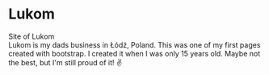 # Lukom
Site of Lukom<br>
Lukom is my dads business in Łódź, Poland.
This was one of my first pages created with bootstrap. I created it when I was only 15 years old.
Maybe not the best, but I'm still proud of it! ✌
